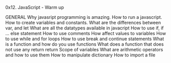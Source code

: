 0x12. JavaScript - Warm up

GENERAL
Why javasript programming is amazing.
How to  run a javascript.
How to create variables and constants.
What are the differences between var, and let
What are all the datatypes available in javacript
How to use if, if ... else statement
How to use comments
How affect values to variables
How to use while and for loops
How to use break and continue statements
What is a function and how do you use functions
What does a function that does not use any return return
Scope of variables
What are arithmetic operators and how to use them
How to manipulate dictionary
How to import a file
